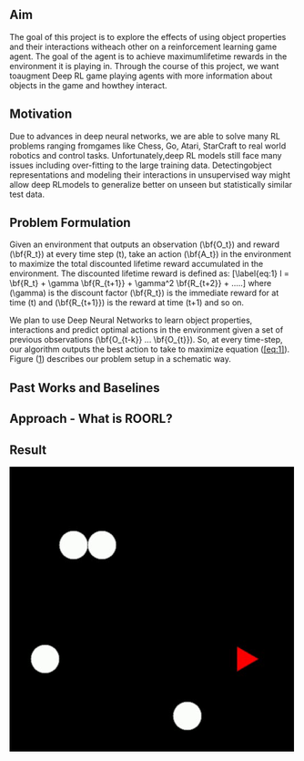 ## Aim
The goal of this project is to explore the effects of using object properties and their interactions witheach other on a reinforcement learning game agent.  The goal of the agent is to achieve maximumlifetime rewards in the environment it is playing in.  Through the course of this project, we want toaugment Deep RL game playing agents with more information about objects in the game and howthey interact.

## Motivation
Due to advances in deep neural networks,  we are able to solve many RL problems ranging fromgames  like  Chess,  Go,  Atari,  StarCraft  to  real  world  robotics  and  control  tasks.   Unfortunately,deep RL models still face many issues including over-fitting to the large training data.  Detectingobject representations and modeling their interactions in unsupervised way might allow deep RLmodels to generalize better on unseen but statistically similar test data.

## Problem Formulation
Given an environment that outputs an observation \(\bf{O_t}\) and reward
\(\bf{R_t}\) at every time step \(t\), take an action \(\bf{A_t}\) in
the environment to maximize the total discounted lifetime reward
accumulated in the environment. The discounted lifetime reward is
defined as: \[\label{eq:1}
 l = \bf{R_t} + \gamma \bf{R_{t+1}} + \gamma^2 \bf{R_{t+2}} + .....\]
where \(\gamma\) is the discount factor \(\bf{R_t}\) is the immediate
reward for at time \(t\) and \(\bf{R_{t+1}}\) is the reward at time
\(t+1\) and so on.

We plan to use Deep Neural Networks to learn object properties,
interactions and predict optimal actions in the environment given a set
of previous observations \(\bf{O_{t-k}} ... \bf{O_{t}}\). So, at every
time-step, our algorithm outputs the best action to take to maximize
equation ([\[eq:1\]](#eq:1)). Figure ([1](#fig:1)) describes our problem
setup in a schematic way.

## Past Works and Baselines

## Approach - What is ROORL?

## Result
![Video](dqn_video.gif)


